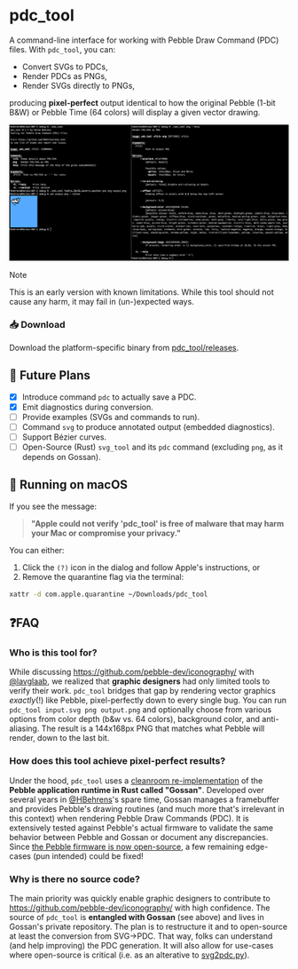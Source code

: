 # pdc_tool

A command-line interface for working with Pebble Draw Command (PDC) files. With `pdc_tool`, you can:
  - Convert SVGs to PDCs,
  - Render PDCs as PNGs,
  - Render SVGs directly to PNGs,

producing **pixel-perfect** output identical to how the original Pebble (1-bit B&W) or Pebble Time (64 colors) will display a given vector drawing.

![Screenshot pdc_tool in the terminal](screenshot.png)

> [!NOTE]
> This is an early version with known limitations. While this tool should not cause any harm, it may fail in (un-)expected ways.

### 📥 Download

Download the platform-specific binary from [pdc_tool/releases](https://github.com/HBehrens/pdc_tool/releases).

## 🔮 Future Plans
* [x] Introduce command `pdc` to actually save a PDC.
* [x] Emit diagnostics during conversion.
* [ ] Provide examples (SVGs and commands to run).
* [ ] Command `svg` to produce annotated output (embedded diagnostics).
* [ ] Support Bézier curves.
* [ ] Open-Source (Rust) `svg_tool` and its `pdc` command (excluding `png`, as it depends on Gossan).

## 🛑 Running on macOS
If you see the message:

> **"Apple could not verify 'pdc_tool' is free of malware that may harm your Mac or compromise your privacy."**

You can either:
1. Click the `(?)` icon in the dialog and follow Apple's instructions, or  
2. Remove the quarantine flag via the terminal:

```sh
xattr -d com.apple.quarantine ~/Downloads/pdc_tool
```


## ❓FAQ

### Who is this tool for?

While discussing https://github.com/pebble-dev/iconography/ with [@lavglaab](https://github.com/lavglaab), we realized that **graphic designers** had only limited tools to verify their work. `pdc_tool` bridges that gap by rendering vector graphics *exactly*(!) like Pebble, pixel-perfectly down to every single bug. You can run `pdc_tool input.svg png output.png` and optionally choose from various options from color depth (b&w vs. 64 colors), background color, and anti-aliasing. The result is a 144x168px PNG that matches what Pebble will render, down to the last bit.

### How does this tool achieve pixel-perfect results?

Under the hood, `pdc_tool` uses a [cleanroom re-implementation](https://en.wikipedia.org/wiki/Clean-room_design) of the **Pebble application runtime in Rust called "Gossan"**. Developed over several years in [@HBehrens](https://github.com/HBehrens)'s spare time, Gossan manages a framebuffer and provides Pebble's drawing routines (and much more that's irrelevant in this context) when rendering Pebble Draw Commands (PDC). It is extensively tested against Pebble's actual firmware to validate the same behavior between Pebble and Gossan or document any discrepancies. Since [the Pebble firmware is now open-source](https://opensource.googleblog.com/2025/01/see-code-that-powered-pebble-smartwatches.html), a few remaining edge-cases (pun intended) could be fixed!

### Why is there no source code?

The main priority was quickly enable graphic designers to contribute to https://github.com/pebble-dev/iconography/ with high confidence. The source of `pdc_tool` is **entangled with Gossan** (see above) and lives in Gossan's private repository. The plan is to restructure it and to open-source at least the conversion from SVG→PDC. That way, folks can understand (and help improving) the PDC generation. It will also allow for use-cases where open-source is critical (i.e. as an alterative to [svg2pdc.py](https://github.com/pebble-dev/pebble-firmware/tree/588a44eb6d72a5eda3471586aaa9df699b255b90/tools/svg2png)).
